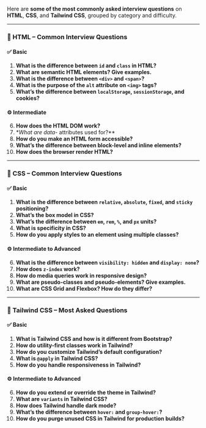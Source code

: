 Here are **some of the most commonly asked interview questions** on **HTML**, **CSS**, and **Tailwind CSS**, grouped by category and difficulty.

---

### 🔹 HTML – Common Interview Questions

#### ✅ Basic

1. **What is the difference between `id` and `class` in HTML?**
2. **What are semantic HTML elements? Give examples.**
3. **What is the difference between `<div>` and `<span>`?**
4. **What is the purpose of the `alt` attribute on `<img>` tags?**
5. **What’s the difference between `localStorage`, `sessionStorage`, and cookies?**

#### ⚙️ Intermediate

6. **How does the HTML DOM work?**
7. **What are data-* attributes used for?*\*
8. **How do you make an HTML form accessible?**
9. **What’s the difference between block-level and inline elements?**
10. **How does the browser render HTML?**

---

### 🔹 CSS – Common Interview Questions

#### ✅ Basic

1. **What is the difference between `relative`, `absolute`, `fixed`, and `sticky` positioning?**
2. **What’s the box model in CSS?**
3. **What’s the difference between `em`, `rem`, `%`, and `px` units?**
4. **What is specificity in CSS?**
5. **How do you apply styles to an element using multiple classes?**

#### ⚙️ Intermediate to Advanced

6. **What is the difference between `visibility: hidden` and `display: none`?**
7. **How does `z-index` work?**
8. **How do media queries work in responsive design?**
9. **What are pseudo-classes and pseudo-elements? Give examples.**
10. **What are CSS Grid and Flexbox? How do they differ?**

---

### 🔹 Tailwind CSS – Most Asked Questions

#### ✅ Basic

1. **What is Tailwind CSS and how is it different from Bootstrap?**
2. **How do utility-first classes work in Tailwind?**
3. **How do you customize Tailwind’s default configuration?**
4. **What is `@apply` in Tailwind CSS?**
5. **How do you handle responsiveness in Tailwind?**

#### ⚙️ Intermediate to Advanced

6. **How do you extend or override the theme in Tailwind?**
7. **What are `variants` in Tailwind CSS?**
8. **How does Tailwind handle dark mode?**
9. **What’s the difference between `hover:` and `group-hover:`?**
10. **How do you purge unused CSS in Tailwind for production builds?**

